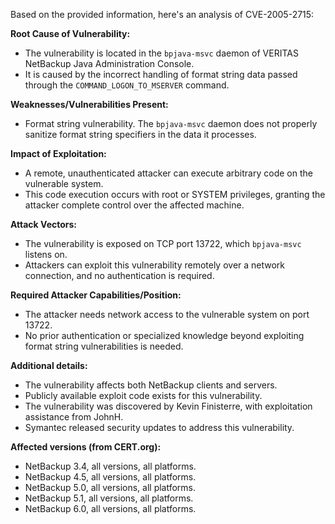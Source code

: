 Based on the provided information, here's an analysis of CVE-2005-2715:

**Root Cause of Vulnerability:**
- The vulnerability is located in the `bpjava-msvc` daemon of VERITAS NetBackup Java Administration Console.
- It is caused by the incorrect handling of format string data passed through the `COMMAND_LOGON_TO_MSERVER` command.

**Weaknesses/Vulnerabilities Present:**
- Format string vulnerability. The `bpjava-msvc` daemon does not properly sanitize format string specifiers in the data it processes.

**Impact of Exploitation:**
- A remote, unauthenticated attacker can execute arbitrary code on the vulnerable system.
- This code execution occurs with root or SYSTEM privileges, granting the attacker complete control over the affected machine.

**Attack Vectors:**
- The vulnerability is exposed on TCP port 13722, which `bpjava-msvc` listens on.
- Attackers can exploit this vulnerability remotely over a network connection, and no authentication is required.

**Required Attacker Capabilities/Position:**
- The attacker needs network access to the vulnerable system on port 13722.
- No prior authentication or specialized knowledge beyond exploiting format string vulnerabilities is needed.

**Additional details:**
- The vulnerability affects both NetBackup clients and servers.
- Publicly available exploit code exists for this vulnerability.
- The vulnerability was discovered by Kevin Finisterre, with exploitation assistance from JohnH.
- Symantec released security updates to address this vulnerability.

**Affected versions (from CERT.org):**
- NetBackup 3.4, all versions, all platforms.
- NetBackup 4.5, all versions, all platforms.
- NetBackup 5.0, all versions, all platforms.
- NetBackup 5.1, all versions, all platforms.
- NetBackup 6.0, all versions, all platforms.